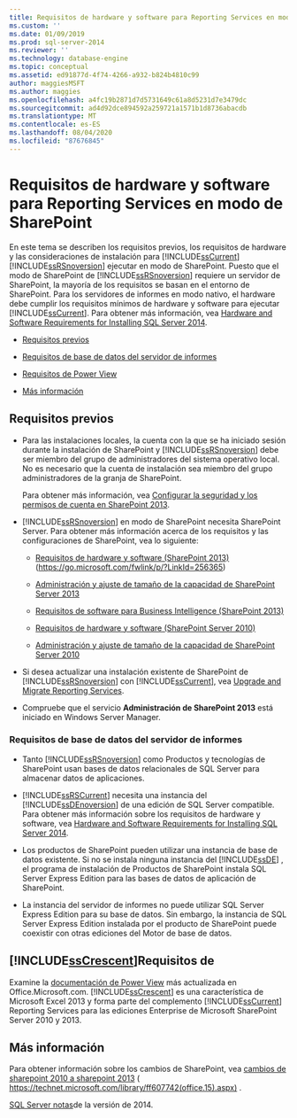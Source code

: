 ```yaml
---
title: Requisitos de hardware y software para Reporting Services en modo de SharePoint | Microsoft Docs
ms.custom: ''
ms.date: 01/09/2019
ms.prod: sql-server-2014
ms.reviewer: ''
ms.technology: database-engine
ms.topic: conceptual
ms.assetid: ed91877d-4f74-4266-a932-b824b4810c99
author: maggiesMSFT
ms.author: maggies
ms.openlocfilehash: a4fc19b2871d7d5731649c61a8d5231d7e3479dc
ms.sourcegitcommit: ad4d92dce894592a259721a1571b1d8736abacdb
ms.translationtype: MT
ms.contentlocale: es-ES
ms.lasthandoff: 08/04/2020
ms.locfileid: "87676845"
---
```

# <a name="hardware-and-software-requirements-for-reporting-services-in-sharepoint-mode"></a>Requisitos de hardware y software para Reporting Services en modo de SharePoint

  En este tema se describen los requisitos previos, los requisitos de hardware y las consideraciones de instalación para [!INCLUDE[ssCurrent](../../includes/sscurrent-md.md)] [!INCLUDE[ssRSnoversion](../../includes/ssrsnoversion-md.md)] ejecutar en modo de SharePoint. Puesto que el modo de SharePoint de [!INCLUDE[ssRSnoversion](../../includes/ssrsnoversion-md.md)] requiere un servidor de SharePoint, la mayoría de los requisitos se basan en el entorno de SharePoint. Para los servidores de informes en modo nativo, el hardware debe cumplir los requisitos mínimos de hardware y software para ejecutar [!INCLUDE[ssCurrent](../../includes/sscurrent-md.md)]. Para obtener más información, vea [Hardware and Software Requirements for Installing SQL Server 2014](hardware-and-software-requirements-for-installing-sql-server.md).  
  
-   [Requisitos previos](#bkmk_prereq)  
  
-   [Requisitos de base de datos del servidor de informes](#bkmk_report_server_database)  
  
-   [Requisitos de Power View](#bkmk_powerview)  
  
-   [Más información](#bkmk_more_information)  
  
##  <a name="prerequisites"></a><a name="bkmk_prereq"></a> Requisitos previos  
  
-   Para las instalaciones locales, la cuenta con la que se ha iniciado sesión durante la instalación de SharePoint y [!INCLUDE[ssRSnoversion](../../includes/ssrsnoversion-md.md)] debe ser miembro del grupo de administradores del sistema operativo local. No es necesario que la cuenta de instalación sea miembro del grupo administradores de la granja de SharePoint.  
  
     Para obtener más información, vea [Configurar la seguridad y los permisos de cuenta en SharePoint 2013](https://technet.microsoft.com/library/cc678863.aspx).  
  
-   [!INCLUDE[ssRSnoversion](../../includes/ssrsnoversion-md.md)] en modo de SharePoint necesita SharePoint Server. Para obtener más información acerca de los requisitos y las configuraciones de SharePoint, vea lo siguiente:  
  
    -   [Requisitos de hardware y software (SharePoint 2013)](https://go.microsoft.com/fwlink/p/?LinkId=256365) (https://go.microsoft.com/fwlink/p/?LinkId=256365)  
  
    -   [Administración y ajuste de tamaño de la capacidad de SharePoint Server 2013](https://technet.microsoft.com/library/cc261700.aspx)  
  
    -   [Requisitos de software para Business Intelligence (SharePoint 2013)](https://go.microsoft.com/fwlink/p/?LinkId=256367)  
  
    -   [Requisitos de hardware y software (SharePoint Server 2010)](https://technet.microsoft.com/library/cc262485\(v=office.14\))  
  
    -   [Administración y ajuste de tamaño de la capacidad de SharePoint Server 2010](https://technet.microsoft.com/library/cc261700.aspx\(v=office.14\))  
  
-   Si desea actualizar una instalación existente de SharePoint de [!INCLUDE[ssRSnoversion](../../includes/ssrsnoversion-md.md)] con [!INCLUDE[ssCurrent](../../includes/sscurrent-md.md)], vea [Upgrade and Migrate Reporting Services](../../reporting-services/install-windows/upgrade-and-migrate-reporting-services.md).  
  
-   Compruebe que el servicio **Administración de SharePoint 2013** está iniciado en Windows Server Manager.  
  
###  <a name="report-server-database-requirements"></a><a name="bkmk_report_server_database"></a> Requisitos de base de datos del servidor de informes  
  
-   Tanto [!INCLUDE[ssRSnoversion](../../includes/ssrsnoversion-md.md)] como Productos y tecnologías de SharePoint usan bases de datos relacionales de SQL Server para almacenar datos de aplicaciones.  
  
-   [!INCLUDE[ssRSCurrent](../../includes/ssrscurrent-md.md)] necesita una instancia del [!INCLUDE[ssDEnoversion](../../includes/ssdenoversion-md.md)] de una edición de SQL Server compatible. Para obtener más información sobre los requisitos de hardware y software, vea [Hardware and Software Requirements for Installing SQL Server 2014](hardware-and-software-requirements-for-installing-sql-server.md).  
  
-   Los productos de SharePoint pueden utilizar una instancia de base de datos existente. Si no se instala ninguna instancia del [!INCLUDE[ssDE](../../includes/ssde-md.md)] , el programa de instalación de Productos de SharePoint instala SQL Server Express Edition para las bases de datos de aplicación de SharePoint.  
  
-   La instancia del servidor de informes no puede utilizar SQL Server Express Edition para su base de datos. Sin embargo, la instancia de SQL Server Express Edition instalada por el producto de SharePoint puede coexistir con otras ediciones del Motor de base de datos.  
  
##  <a name="sscrescent-requirements"></a><a name="bkmk_powerview"></a>[!INCLUDE[ssCrescent](../../includes/sscrescent-md.md)]Requisitos de

 Examine la [documentación de Power View](https://office.microsoft.com/excel-help/power-view-explore-visualize-and-present-your-data-HA102835634.aspx) más actualizada en Office.Microsoft.com. [!INCLUDE[ssCrescent](../../includes/sscrescent-md.md)] es una característica de Microsoft Excel 2013 y forma parte del complemento [!INCLUDE[ssCurrent](../../includes/sscurrent-md.md)] Reporting Services para las ediciones Enterprise de Microsoft SharePoint Server 2010 y 2013.  
  
##  <a name="more-information"></a><a name="bkmk_more_information"></a> Más información

 Para obtener información sobre los cambios de SharePoint, vea [cambios de sharepoint 2010 a sharepoint 2013](https://technet.microsoft.com/library/ff607742\(office.15\).aspx) ( https://technet.microsoft.com/library/ff607742(office.15).aspx) .  
  
 [SQL Server notas](https://go.microsoft.com/fwlink/?LinkID=296445)de la versión de 2014.  
  
